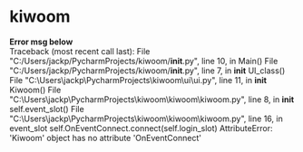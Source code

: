 # kiwoom

**Error msg below**   
Traceback (most recent call last):
  File "C:/Users/jackp/PycharmProjects/kiwoom/__init__.py", line 10, in <module>
    Main()
  File "C:/Users/jackp/PycharmProjects/kiwoom/__init__.py", line 7, in __init__
    UI_class()
  File "C:\Users\jackp\PycharmProjects\kiwoom\ui\ui.py", line 11, in __init__
    Kiwoom()
  File "C:\Users\jackp\PycharmProjects\kiwoom\kiwoom\kiwoom.py", line 8, in __init__
    self.event_slot()
  File "C:\Users\jackp\PycharmProjects\kiwoom\kiwoom\kiwoom.py", line 16, in event_slot
    self.OnEventConnect.connect(self.login_slot)
AttributeError: 'Kiwoom' object has no attribute 'OnEventConnect'
